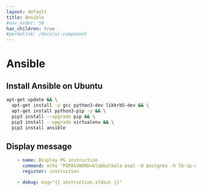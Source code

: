 ```yaml
---
layout: default
title: Ansible
#nav_order: 50
has_children: true
#permalink: /docs/ui-component
---
```


# Ansible

## Install Ansible on Ubuntu

```bash
apt-get update && \
  apt-get install -y gcc python3-dev libkrb5-dev && \
  apt-get install python3-pip -y && \
  pip3 install --upgrade pip && \
  pip3 install --upgrade virtualenv && \
  pip3 install ansible
```

## Display message

```yaml
    - name: Display PG instruction
      command: echo "PGPASSWORD=blabbalbala psql -U postgres -h lb-ip-goes-here -p 5432"
      register: instruction

    - debug: msg="{{ instruction.stdout }}"
```

